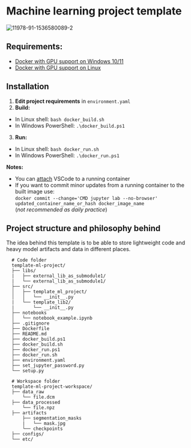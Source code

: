# Machine learning project template
![11978-91-1536580089-2](https://user-images.githubusercontent.com/22550252/138448732-e867678f-c845-4428-a482-170412d08486.png)



## Requirements:
* [Docker with GPU support on Windows 10/11](https://github.com/lobantseff/template-ml-project/blob/master/docs/WINDOWS_DOCKER_GPU.md)
* [Docker with GPU support on Linux](https://docs.nvidia.com/datacenter/cloud-native/container-toolkit/install-guide.html)

## Installation

1. **Edit project requirements** in `environment.yaml`
2. **Build:**
* In Linux shell: `bash docker_build.sh`
* In Windows PowerShell: `.\docker_build.ps1`

3. **Run:**
* In Linux shell: `bash docker_run.sh`
* In Windows PowerShell: `.\docker_run.ps1`

  
**Notes:**
- You can [attach](https://code.visualstudio.com/docs/remote/containers) VSCode to a running container
- If you want to commit minor updates from a running container to the built image use:  
    `docker commit --change='CMD jupyter lab --no-browser' updated_container_name_or_hash docker_image_name`  
    (_not recommended as daily practice_)

## Project structure and philosophy behind

The idea behind this template is to be able to store lightweight code and heavy model artifacts and data in different places.

```
  # Code folder
  template-ml-project/
  ├── libs/
  |   ├── external_lib_as_submodule1/
  |   └── external_lib_as_submodule1/
  ├── src/
  │   ├── template_ml_project/
  │   │   └── __init__.py
  |   └── template_lib2/
  |       └── __init__.py
  ├── notebooks
  │   └── notebook_example.ipynb
  ├── .gitignore
  ├── Dockerfile
  ├── README.md
  ├── docker_build.ps1
  ├── docker_build.sh
  ├── docker_run.ps1
  ├── docker_run.sh
  ├── environment.yaml
  ├── set_jupyter_password.py
  └── setup.py
  
  # Workspace folder
  template-ml-project-workspace/
  ├── data_raw
      └── file.dcm
  ├── data_processed
      └── file.npz
  ├── artifacts
      ├── segmentation_masks
      |   └── mask.jpg
      └── checkpoints
  ├── configs/
  └── etc/
 ```

